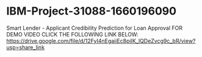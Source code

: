 # IBM-Project-31088-1660196090
Smart Lender - Applicant Credibility Prediction for Loan Approval
FOR DEMO VIDEO CLICK THE FOLLOWING LINK BELOW:
https://drive.google.com/file/d/12FyI4nEgaiiEc8piIK_lQDeZvcg9c_bR/view?usp=share_link
